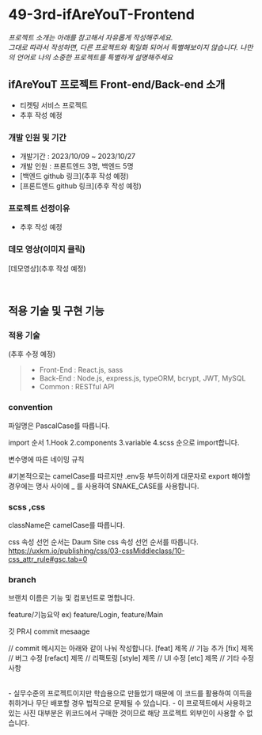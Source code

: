 # 49-3rd-ifAreYouT-Frontend

_프로젝트 소개는 아래를 참고해서 자유롭게 작성해주세요._ <br>
_그대로 따라서 작성하면, 다른 프로젝트와 획일화 되어서 특별해보이지 않습니다. 나만의 언어로 나의 소중한 프로젝트를 특별하게 설명해주세요_

## ifAreYouT 프로젝트 Front-end/Back-end 소개

- 티켓팅 서비스 프로젝트
- 추후 작성 예정

### 개발 인원 및 기간

- 개발기간 : 2023/10/09 ~ 2023/10/27
- 개발 인원 : 프론트엔드 3명, 백엔드 5명
- [백엔드 github 링크](추후 작성 예정)
- [프론트엔드 github 링크](추후 작성 예정)

### 프로젝트 선정이유

- 추후 작성 예정

### 데모 영상(이미지 클릭)

[데모영상](추후 작성 예정)

<br>

## 적용 기술 및 구현 기능

### 적용 기술

(추후 수정 예정)

> - Front-End : React.js, sass
> - Back-End : Node.js, express.js, typeORM, bcrypt, JWT, MySQL
> - Common : RESTful API

### convention

파일명은 PascalCase를 따릅니다.

import 순서
1.Hook
2.components
3.variable
4.scss
순으로 import합니다.

변수명에 따른 네이밍 규칙

#기본적으로는 camelCase를 따르지만 .env등 부득이하게 대문자로 export 해야할 경우에는 명사 사이에 \_ 를 사용하여 SNAKE_CASE를 사용합니다.

### scss ,css

className은 camelCase를 따릅니다.

css 속성 선언 순서는 Daum Site css 속성 선언 순서를 따릅니다.
<https://uxkm.io/publishing/css/03-cssMiddleclass/10-css_attr_rule#gsc.tab=0>

### branch

브랜치 이름은 기능 및 컴포넌트로 명합니다.

feature/기능요약
ex) feature/Login, feature/Main

깃 PR시 commit mesaage

// commit 메시지는 아래와 같이 나눠 작성합니다.
[feat] 제목 // 기능 추가
[fix] 제목 // 버그 수정
[refact] 제목 // 리팩토링
[style] 제목 // UI 수정
[etc] 제목 // 기타 수정 사항

<br/>
- 실무수준의 프로젝트이지만 학습용으로 만들었기 때문에 이 코드를 활용하여 이득을 취하거나 무단 배포할 경우 법적으로 문제될 수 있습니다.
- 이 프로젝트에서 사용하고 있는 사진 대부분은 위코드에서 구매한 것이므로 해당 프로젝트 외부인이 사용할 수 없습니다.
